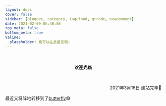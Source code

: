 ```yaml
---
layout: docs
cover: false
sidebar: [blogger, category, tagcloud, qrcode, newcomment]
date: 2021-02-09 06:40:56
top_meta: false
bottom_meta: true
valine:
  placeholder: 也可以在此留言哦~
---
```

<!-- 霓虹灯特效（纯CSS）：你也可以在任意页面使用该特效，只要按照本示例应用相应的标签和类名即可 -->
<div id="dysvgBox">
	<svg width="100%" height="100">
		<text text-anchor="middle" x="50%" y="50%" class="text text-1">
			欢迎光临
		</text>
		<text text-anchor="middle" x="50%" y="50%" class="text text-2">
			欢迎光临
		</text>
		<text text-anchor="middle" x="50%" y="50%" class="text text-3">
			欢迎光临
		</text>
		<text text-anchor="middle" x="50%" y="50%" class="text text-4">
			欢迎光临
		</text>
	</svg>
</div>

<div style="text-align:center;">
<!-- <span style="float:right;">一行居右</span><span style="float:left;">一行居左</span>一行居中 -->
<span style="float:right;">2021年3月16日 建站完毕🎉</span>
</div>
<br/><br/>
最近又将阵地转移到了<a href="https://butterfly.js.org">butterfly</a>😅